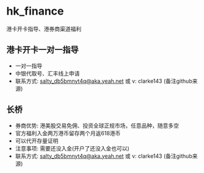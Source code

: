 # hk_finance
港卡开卡指导、港券商渠道福利
## 港卡开卡一对一指导
- 一对一指导
- 中银代取号、汇丰线上申请
- 联系方式: salty_db5bmnyt4q@aka.yeah.net 或 v: clarke143 (备注github来源)
## 长桥
- 券商优势: 港美股交易免佣、投资全球正规市场，任意品种，随意多空
- 官方福利入金两万港币留存两个月返618港币
- 可以代开存量证明
- 注意事项: 需要还没入金(开户了还没入金也可以)
- 联系方式: salty_db5bmnyt4q@aka.yeah.net 或 v: clarke143 (备注github来源)
